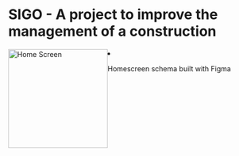 # SIGO - A project to improve the management of a construction

<div style="display: flex; flex-direction: row;">
  <img width="200" src="https://i.imgur.com/JBLOtze.png" alt="Home Screen">
  <li>
    <p>
    Homescreen schema built with Figma
      </p>
  </li>
</div>                                                                 

